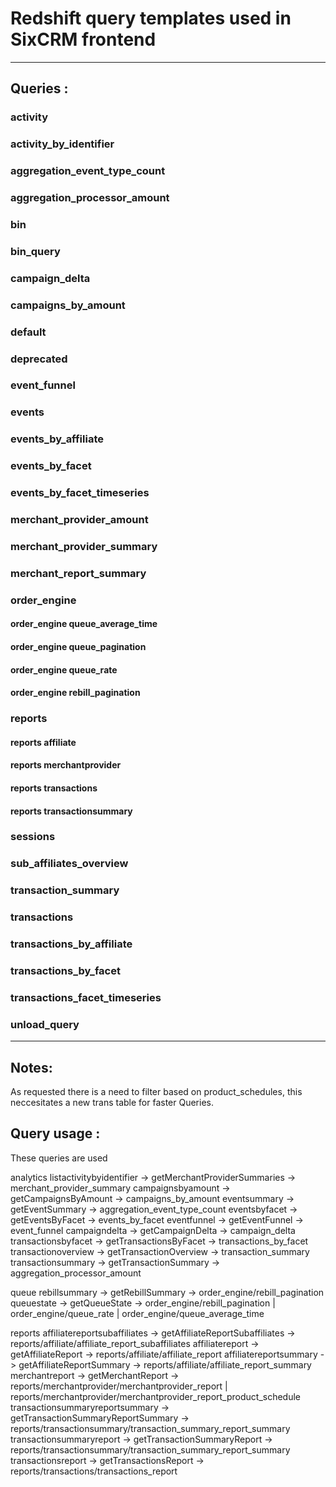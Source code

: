 # Redshift query templates used in SixCRM frontend

--------------------------------------------------------------------------------

## Queries :

### activity

### activity_by_identifier

### aggregation_event_type_count

### aggregation_processor_amount

### bin

### bin_query

### campaign_delta

### campaigns_by_amount

### default

### deprecated

### event_funnel

### events

### events_by_affiliate

### events_by_facet

### events_by_facet_timeseries

### merchant_provider_amount

### merchant_provider_summary

### merchant_report_summary

### order_engine

#### order_engine queue_average_time

#### order_engine queue_pagination

#### order_engine queue_rate

#### order_engine rebill_pagination

### reports

#### reports affiliate

#### reports merchantprovider

#### reports transactions

#### reports transactionsummary

### sessions

### sub_affiliates_overview

### transaction_summary

### transactions

### transactions_by_affiliate

### transactions_by_facet

### transactions_facet_timeseries

### unload_query

--------------------------------------------------------------------------------

## Notes:

As requested there is a need to filter based on product_schedules, this neccesitates a new trans table for faster Queries.

## Query usage :

These queries are used

analytics listactivitybyidentifier -> getMerchantProviderSummaries -> merchant_provider_summary campaignsbyamount -> getCampaignsByAmount -> campaigns_by_amount eventsummary -> getEventSummary -> aggregation_event_type_count eventsbyfacet -> getEventsByFacet -> events_by_facet eventfunnel -> getEventFunnel -> event_funnel campaigndelta -> getCampaignDelta -> campaign_delta transactionsbyfacet -> getTransactionsByFacet -> transactions_by_facet transactionoverview -> getTransactionOverview -> transaction_summary transactionsummary -> getTransactionSummary -> aggregation_processor_amount

queue rebillsummary -> getRebillSummary -> order_engine/rebill_pagination
queuestate -> getQueueState -> order_engine/rebill_pagination | order_engine/queue_rate | order_engine/queue_average_time

reports affiliatereportsubaffiliates -> getAffiliateReportSubaffiliates -> reports/affiliate/affiliate_report_subaffiliates affiliatereport -> getAffiliateReport -> reports/affiliate/affiliate_report affiliatereportsummary -> getAffiliateReportSummary -> reports/affiliate/affiliate_report_summary merchantreport -> getMerchantReport -> reports/merchantprovider/merchantprovider_report | reports/merchantprovider/merchantprovider_report_product_schedule transactionsummaryreportsummary -> getTransactionSummaryReportSummary -> reports/transactionsummary/transaction_summary_report_summary transactionsummaryreport -> getTransactionSummaryReport -> reports/transactionsummary/transaction_summary_report_summary transactionsreport -> getTransactionsReport -> reports/transactions/transactions_report
